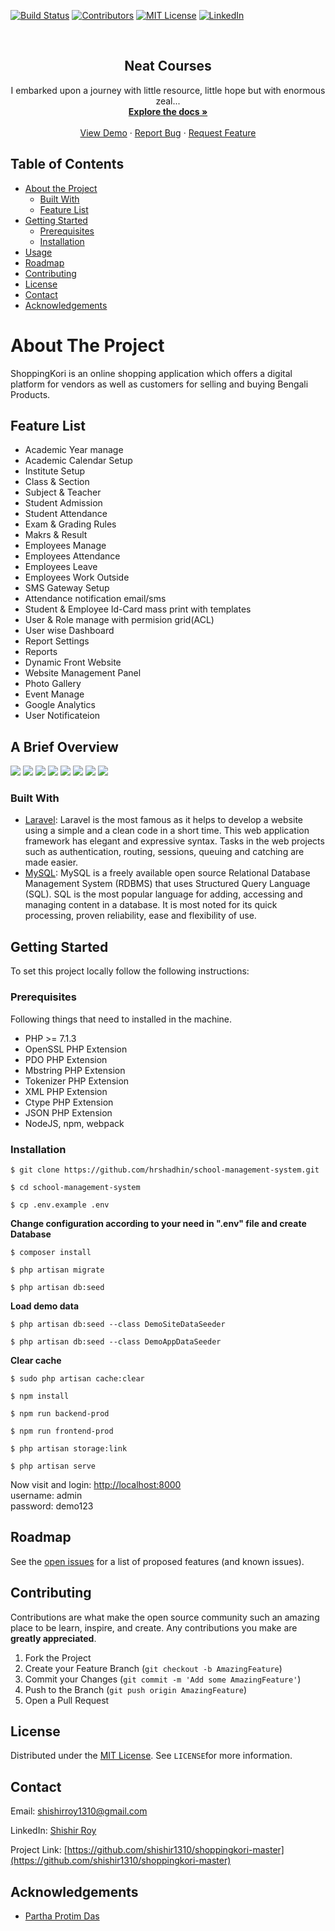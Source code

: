 <!--
*** Thanks for checking out this README Template. If you have a suggestion that would
*** make this better please fork the repo and create a pull request or simple open
*** an issue with the tag "enhancement".
*** Thanks again! Now go create something AMAZING! :D
-->





<!-- PROJECT SHIELDS -->
<!--
*** I'm using markdown "reference style" links for readability.
*** Reference links are enclosed in brackets [ ] instead of parentheses ( ).
*** See the bottom of this document for the declaration of the reference variables
*** for build-url, contributors-url, etc. This is an optional, concise syntax you may use.
*** https://www.markdownguide.org/basic-syntax/#reference-style-links
-->
[![Build Status][build-shield]][build-url]
[![Contributors][contributors-shield]][contributors-url]
[![MIT License][license-shield]][license-url]
[![LinkedIn][linkedin-shield]][linkedin-url]



<!-- PROJECT LOGO -->
<br />
<p align="center">

  <h2 align="center">Neat Courses</h2>

  <p align="center">
    I embarked upon a journey with little resource, little hope but with enormous zeal... 
    <br />
    <a href="https://github.com/shishir1310/neatCourses-master"><strong>Explore the docs »</strong></a>
    <br />
    <br />
    <a href="https://github.com/shishir1310/neatCourses-master">View Demo</a>
    ·
    <a href="https://github.com/shishir1310/neatCourses-master/issues">Report Bug</a>
    ·
    <a href="https://github.com/shishir1310/neatCourses-master/issues">Request Feature</a>
  </p>
</p>



<!-- TABLE OF CONTENTS -->
## Table of Contents

* [About the Project](#about-the-project)
  * [Built With](#built-with)
  * [Feature List](#feature-list)
* [Getting Started](#getting-started)
  * [Prerequisites](#prerequisites)
  * [Installation](#installation)
* [Usage](#usage)
* [Roadmap](#roadmap)
* [Contributing](#contributing)
* [License](#license)
* [Contact](#contact)
* [Acknowledgements](#acknowledgements)



<!-- ABOUT THE PROJECT -->
# About The Project
ShoppingKori is an online shopping application which offers a digital platform for
vendors as well as customers for selling and buying Bengali Products.
## Feature List
- Academic Year manage
- Academic Calendar Setup
- Institute Setup
- Class & Section
- Subject & Teacher
- Student Admission
- Student Attendance
- Exam & Grading Rules
- Makrs & Result
- Employees Manage
- Employees Attendance
- Employees Leave
- Employees Work Outside
- SMS Gateway Setup 
- Attendance notification email/sms 
- Student & Employee Id-Card mass print with templates
- User & Role manage with permision grid(ACL)
- User wise Dashboard
- Report Settings
- Reports
- Dynamic Front Website
- Website Management Panel
- Photo Gallery
- Event Manage
- Google Analytics
- User Notificateion

## A Brief Overview
<img src="./screenshot/ce/dashboard.png" >
<img src="./screenshot/site-dashboard.png" >
<img src="./screenshot/ce/menu.png" >
<img src="./screenshot/list.png" >
<img src="./screenshot/ce/profile-st.png" >
<img src="./screenshot/grade.png" >
<img src="./screenshot/rules.png" >
<img src="./screenshot/home.png" >


### Built With
* [Laravel](https://laravel.com/): Laravel is the most famous as it helps to develop a website using a simple and a clean code in a short time. This web application framework has elegant and expressive syntax. Tasks in the web projects such as authentication, routing, sessions, queuing and catching are made easier.
* [MySQL](https://www.mysql.com/): MySQL is a freely available open source Relational Database Management System (RDBMS) that uses Structured Query Language (SQL). SQL is the most popular language for adding, accessing and managing content in a database. It is most noted for its quick processing, proven reliability, ease and flexibility of use.


<!-- GETTING STARTED -->
## Getting Started

To set this project locally follow the following instructions:
### Prerequisites

Following things that need to installed in the machine.
- PHP >= 7.1.3
- OpenSSL PHP Extension
- PDO PHP Extension
- Mbstring PHP Extension
- Tokenizer PHP Extension
- XML PHP Extension
- Ctype PHP Extension
- JSON PHP Extension
- NodeJS, npm, webpack

### Installation

```
$ git clone https://github.com/hrshadhin/school-management-system.git

```
```
$ cd school-management-system
```
```
$ cp .env.example .env
```
**Change configuration according to your need in ".env" file and create Database**
```
$ composer install
```
```
$ php artisan migrate
```
```
$ php artisan db:seed
```
**Load demo data**
```
$ php artisan db:seed --class DemoSiteDataSeeder
```
```
$ php artisan db:seed --class DemoAppDataSeeder
```
**Clear cache**
```
$ sudo php artisan cache:clear
```
```
$ npm install
```
```
$ npm run backend-prod
```
```
$ npm run frontend-prod
```
```
$ php artisan storage:link
```
```
$ php artisan serve
```
Now visit and login: [http://localhost:8000](http://localhost:8000) \
username: admin\
password: demo123


<!-- ROADMAP -->
## Roadmap

See the [open issues](https://github.com/shishir1310/neatCourses-master/issues) for a list of proposed features (and known issues).



<!-- CONTRIBUTING -->
## Contributing

Contributions are what make the open source community such an amazing place to be learn, inspire, and create.
Any contributions you make are **greatly appreciated**.

1. Fork the Project
2. Create your Feature Branch (`git checkout -b AmazingFeature`)
3. Commit your Changes (`git commit -m 'Add some AmazingFeature'`)
4. Push to the Branch (`git push origin AmazingFeature`)
5. Open a Pull Request



<!-- LICENSE -->
## License

Distributed under the [MIT License](https://opensource.org/licenses/MIT). See `LICENSE`for more information.



<!-- CONTACT -->
## Contact

Email: [shishirroy1310@gmail.com](shishirroy1310@gmail.com)

LinkedIn: [Shishir Roy](https://www.linkedin.com/in/shishir-roy-3937b7120/)

Project Link: [https://github.com/shishir1310/shoppingkori-master](https://github.com/shishir1310/shoppingkori-master)



<!-- ACKNOWLEDGEMENTS -->
## Acknowledgements
* [Partha Protim Das](#)





<!-- MARKDOWN LINKS & IMAGES -->
<!-- https://www.markdownguide.org/basic-syntax/#reference-style-links -->
[build-shield]: https://img.shields.io/badge/build-passing-brightgreen.svg?style=flat-square
[build-url]: #
[contributors-shield]: https://img.shields.io/badge/contributors-1-orange.svg?style=flat-square
[contributors-url]: https://github.com/othneildrew/Best-README-Template/graphs/contributors
[license-shield]: https://img.shields.io/badge/license-MIT-blue.svg?style=flat-square
[license-url]: https://choosealicense.com/licenses/mit
[linkedin-shield]: https://img.shields.io/badge/-LinkedIn-black.svg?style=flat-square&logo=linkedin&colorB=555
[linkedin-url]: https://www.linkedin.com/in/shishir-roy-3937b7120/
[product-screenshot]: https://raw.githubusercontent.com/othneildrew/Best-README-Template/master/screenshot.png
